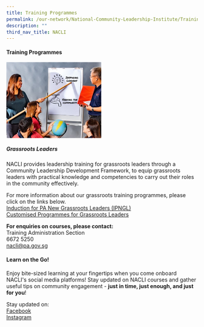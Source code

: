 ```yaml
---
title: Training Programmes
permalink: /our-network/National-Community-Leadership-Institute/Training-Programmes
description: ""
third_nav_title: NACLI
---
```

#### Training Programmes
<img style="height:200px;width:250px"  align="left" src="/images/Our%20Network/NACLI/NACLI%20-%20Training%20Programmes%20(Website)%20(200%20x%20250).jpg">
<br clear="left">

##### Grassroots Leaders

NACLI provides leadership training for grassroots leaders through a Community Leadership Development Framework, to equip grassroots leaders with practical knowledge and competencies to carry out their roles in the community effectively.

For more information about our grassroots training programmes, please click on the links below. <br>
[Induction for PA New Grassroots Leaders (IPNGL)](/files/NACLI/03%20Training%20Programmes/Induction%20for%20PA%20New%20Grassroots%20Leaders%20(IPNGL).pdf)<br>
[Customised Programmes for Grassroots Leaders](/files/NACLI/03%20Training%20Programmes/Customised%20Programmes%20for%20Grassroots%20Leaders.pdf)<br>

**For enquiries on courses, please contact:**<br>
Training Administration Section<br>
6672 5250<br>
[nacli@pa.gov.sg](nacli@pa.gov.sg)
#### Learn on the Go!

Enjoy bite-sized learning at your fingertips when you come onboard NACLI's social media platforms! Stay updated on NACLI courses and gather useful tips on community engagement - **just in time, just enough, and just for you**!

Stay updated on: <br>
[Facebook](https://www.facebook.com/login/?next=https%3A%2F%2Fwww.facebook.com%2Fnaclisg) <br>
[Instagram](https://www.instagram.com/accounts/login/?next=/naclisg/)